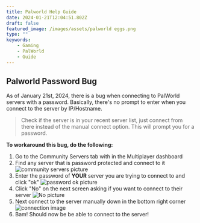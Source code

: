 ```yaml
---
title: Palworld Help Guide
date: 2024-01-21T12:04:51.802Z
draft: false
featured_image: /images/assets/palworld eggs.png
type: ""
keywords:
    - Gaming
    - PalWorld
    - Guide
---
```


## Palworld Password Bug

As of January 21st, 2024, there is a bug when connecting to PalWorld servers with a password. Basically, there's no prompt to enter when you connect to the server by IP/Hostname.

>Check if the server is in your recent server list, just connect from there instead of the manual connect option. This will prompt you for a password.

**To workaround this bug, do the following:**

1. Go to the Community Servers tab with in the Multiplayer dashboard
2. Find any server that is password protected and connect to it
![community servers picture](/images/assets/Community%20Servers.png)
3. Enter the password of **YOUR** server you are trying to connect to and click "ok"
![password ok picture](/images/assets/password.png)
4. Click "No" on the next screen asking if you want to connect to their server
![No picture](/images/assets/No%20to%20proceed.png)
5. Next connect to the server manually down in the bottom right corner
![connection image](/images/assets/Connect.png)
6. Bam! Should now be be able to connect to the server!
